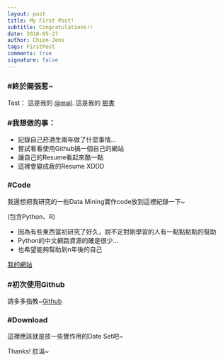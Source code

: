 ```yaml
---
layout: post
title: My First Post!
subtitle: Congratulations!!
date: 2018-05-27
author: Chien-Jens
tags: FirstPost
comments: true
signature: false
---
```

### #終於開張惹~

Test：
這是我的 [@mail](chienjens@gmail.com). 
這是我的 [臉書](https://www.facebook.com/chien.chen.98)

### #我想做的事：

* 記錄自己菸酒生兩年做了什麼事情...
* 嘗試看看使用Github搞一個自己的網站
* 讓自己的Resume看起來酷一點
* 這裡會變成我的Resume XDDD

### #Code

我還想把我研究的一些Data Mining實作code放到這裡紀錄一下~

(包含Python、R)

* 因為有些東西當初研究了好久，說不定對剛學習的人有一點點點點的幫助
* Python的中文網路資源的確是很少...
* 也希望能夠幫助到n年後的自己

[我的網站](https://chienjens.github.io/)

### #初次使用Github

請多多指教~[Github](https://github.com/chienjens)

### #Download

這裡應該就是放一些實作用的Date Set吧~

Thanks!
肛溫~
